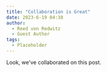 ```yaml
---
title: "Collaboration is Great"
date: 2023-6-19 04:38
author:
  - Reed von Redwitz
  - Guest Author
tags:
  - Placeholder
---
```


Look, we've collaborated on this post.
